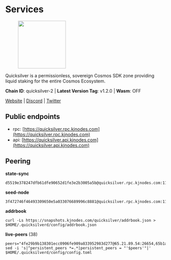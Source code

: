 # Services

<figure><img src="https://raw.githubusercontent.com/kj89/testnet_manuals/main/pingpub/logos/quicksilver.png" width="150" alt=""><figcaption></figcaption></figure>

Quicksilver is a permissionless, sovereign Cosmos SDK zone providing liquid staking for the entire Cosmos Ecosystem.

**Chain ID**: quicksilver-2 | **Latest Version Tag**: v1.2.0 | **Wasm**: OFF

[Website](https://quicksilver.zone) | [Discord](https://discord.gg/quicksilverprotocol) | [Twitter](https://twitter.com/quicksilverzone)


## Public endpoints

* rpc: [https://quicksilver.rpc.kjnodes.com](https://quicksilver.rpc.kjnodes.com)
* api: [https://quicksilver.api.kjnodes.com](https://quicksilver.api.kjnodes.com)

## Peering

**state-sync**

```
d5519e378247dfb61dfe90652d1fe3e2b3005a5b@quicksilver.rpc.kjnodes.com:11656
```

**seed-node**

```
3f472746f46493309650e5a033076689996c8881@quicksilver.rpc.kjnodes.com:11659
```

**addrbook**
```
curl -Ls https://snapshots.kjnodes.com/quicksilver/addrbook.json > $HOME/.quicksilverd/config/addrbook.json
```

**live-peers** (38)
```
peers="4fe29b9b138301ecc0906fe909a833952983d277@65.21.89.54:26654,65b1a372b38661db4ff450ed03c195a17bbade08@65.109.27.75:46656,c3ec2daba16e457ca5117079f34ff49e99e7572d@65.109.94.221:35656,6f7f00cc445627c68435d0c27394afab5fb41919@65.21.200.224:11156,93593a7315477ecc0d0d072aac87fa7630ab6b2b@95.217.122.80:22656,ac610f4907efb3e04f4f9915ca3ed91ab0273573@65.108.85.218:26656,09f16a08fb0da3a20a7bc0212e3bc4645b04918c@65.21.142.30:28656,ef1cb5bff5b76957f02636a30d5d85d861a35dbe@65.109.92.240:21026,f73b2b887e7d1c01a3d753db359a0058e634e767@65.108.201.154:2090,51070ba609ede6d7eb334b8cf0ed585f2b1ab66b@135.181.76.99:26656,b4bcce87121963e1e97619dc135f2eb1a9fd5dfc@88.198.32.17:36656,3308d9078fcca016fbd8dc8f3b19666326f41a6f@138.201.121.185:26672,0b9833206c8967ac8ac0e1a407bedfe378b1a5f3@5.135.140.46:26656,71b753819eb653e99e6a825b80af20ca9bccb087@135.125.163.63:24666,679f56feb7f4f91d46a92d0eb474d1dc43466d18@213.239.215.59:29986,ebafaa0d0087ecfc785b095d6a91a67a12eecd80@5.9.100.25:26656,43b97f492bf47b455b7b275c396b1840f4eb336d@142.132.139.101:26656,5fa47201aa5208c30982b6f9d8ca44222d256fc5@51.91.70.90:48656,a1688942f8e51e3a372bbf0123d4a0326377e5ba@54.37.129.164:48656,3a5d0b97feb595375c24665dcf17d793be129e8b@51.89.155.2:28656,4aa307d4ce413837a3da019e966d8115fb4c1467@198.244.229.218:26656,0a3860f9d3c27b34910fe8660240ae55699b55c2@84.244.95.245:26656,e64a4e480a2971c339fa06a58293e8e060082ad5@185.16.36.134:26656,1fa96b3e411a4ec5c6dd54389b6e7dff034f45c9@91.223.3.188:26656,8b7b58ba8850175fea561851a2d525bdb0076c8d@206.72.198.246:26656,0865ef3e5a613f75f17a0092bd47e71d8c171124@51.222.44.116:15656,4de2811fd20d33110daf62223975beccecbe55a0@15.235.114.195:26656,ec076ff33f2986d064b78602e2ccd2c925bf761e@161.97.82.203:26256,64112911cda67dd6566763c49bddadfee2631bd1@188.165.205.120:11656,cbc2c7a7cd39750abee0dcd5dd2832feddbde20e@50.21.173.76:26656,23e76540bea9b6851b92e280d7e0c123a0d49521@176.9.98.24:30574,d9f4546f14e94f81c7766542548ee1776f9f66ce@65.108.238.203:43656,e8f43949897a5453433d411a867c7729d3924719@38.242.216.246:19656,2020c09ef7542899a4c55b382013c469122186d6@51.195.88.136:15620,e3f8ffcdcf2f7e15a702ee72a87d4a48ab206057@148.72.153.85:26656,b1626f67828ab29fb427e28511aeed68d2183fac@148.72.153.180:26656,1be3e5e90749396a3c2a07584a7c07337983d042@95.214.53.46:56656,d9bfa29e0cf9c4ce0cc9c26d98e5d97228f93b0b@65.109.88.38:11656"
sed -i 's|^persistent_peers *=.*|persistent_peers = "'$peers'"|' $HOME/.quicksilverd/config/config.toml
```
